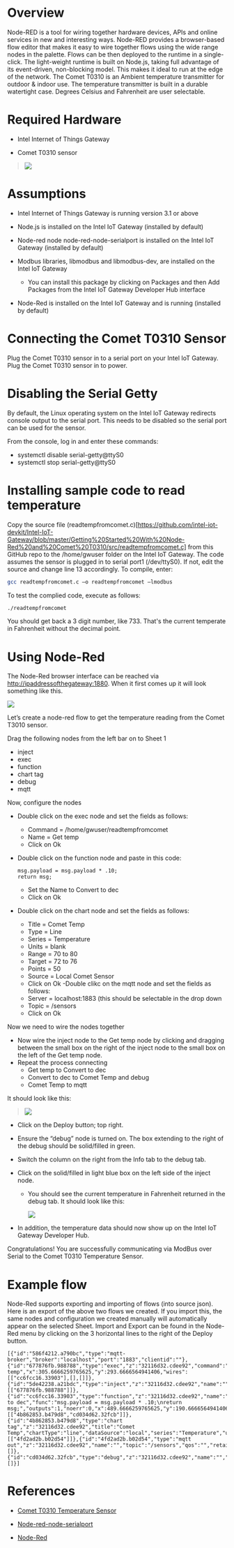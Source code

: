 Overview
========

Node-RED is a tool for wiring together hardware devices, APIs and online
services in new and interesting ways. Node-RED provides a browser-based
flow editor that makes it easy to wire together flows using the wide
range nodes in the palette. Flows can be then deployed to the runtime in
a single-click. The light-weight runtime is built on Node.js, taking
full advantage of its event-driven, non-blocking model. This makes it
ideal to run at the edge of the network. The Comet T0310 is an Ambient temperature transmitter for outdoor & indoor use. The temperature transmitter is built in a durable watertight case. Degrees Celsius and Fahrenheit are user selectable.

Required Hardware
=================

-   Intel Internet of Things Gateway

-   Comet T0310 sensor

> ![](images/image1.png)

Assumptions
===========

-   Intel Internet of Things Gateway is running version 3.1 or above

-   Node.js is installed on the Intel IoT Gateway (installed by default)

-   Node-red node node-red-node-serialport is installed on the Intel IoT
    Gateway (installed by default)
- Modbus libraries, libmodbus and libmodbus-dev, are installed on the Intel IoT Gateway 
	- You can install this package by clicking on Packages and then Add Packages from the Intel IoT Gateway Developer Hub interface

-   Node-Red is installed on the Intel IoT Gateway and is running (installed by default)

Connecting the Comet T0310 Sensor
============================
Plug the Comet T0310 sensor in to a serial port on your Intel IoT Gateway.  Plug the Comet T0310 sensor in to power.  

Disabling the Serial Getty
==========================
By default, the Linux operating system on the Intel IoT Gateway redirects console output to the serial port.  This needs to be disabled so the serial port can be used for the sensor.

From the console, log in and enter these commands:

-	systemctl disable serial-getty@ttyS0
-	systemctl stop serial-getty@ttyS0

Installing sample code to read temperature
========================================
Copy the source file (readtempfromcomet.c)[https://github.com/intel-iot-devkit/Intel-IoT-Gateway/blob/master/Getting%20Started%20With%20Node-Red%20and%20Comet%20T0310/src/readtempfromcomet.c] from this GitHub repo to the /home/gwuser folder on the Intel IoT Gateway.
The code assumes the sensor is plugged in to serial port1 (/dev/ttyS0).  If not, edit the source and change line 13 accordingly.
To compile, enter: 

```bash
gcc readtempfromcomet.c –o readtempfromcomet –lmodbus
```

To test the complied code, execute as follows:

```bash
./readtempfromcomet
```

You should get back a 3 digit number, like 733.  That's the current temperate in Fahrenheit without the decimal point.


Using Node-Red
==============
The Node-Red browser interface can be reached via
<http://ipaddressofthegateway:1880>. When it first comes up it will look
something like this.

![](images/image2.png)

Let’s create a node-red flow to get the temperature reading from the Comet T3010 sensor.

Drag the following nodes from the left bar on to Sheet 1

-   inject
-   exec
-   function
-   chart tag
-   debug
-   mqtt

Now, configure the nodes

-   Double click on the exec node and set the fields as follows:
	-   Command = /home/gwuser/readtempfromcomet
	-   Name = Get temp
	-   Click on Ok
-   Double click on the function node and paste in this code:

		msg.payload = msg.payload * .10;
		return msg;

	- Set the Name to Convert to dec
	- Click on Ok
- Double click on the chart node and set the fields as follows:
	- Title = Comet Temp
	- Type = Line
	- Series = Temperature
	- Units = blank
	- Range = 70 to 80
	- Target = 72 to 76
	- Points = 50
	- Source = Local Comet Sensor
	- Click on Ok
-Double clikc on the mqtt node and set the fields as follows:
	- Server = localhost:1883 (this should be selectable in the drop down
	- Topic = /sensors
	- Click on Ok

Now we need to wire the nodes together

-   Now wire the inject node to the Get temp node by clicking and
    dragging between the small box on the right of the inject node to the small box on the left of the Get temp node.
- Repeat the process connecting
	-  Get temp to Convert to dec
	-  Convert to dec to Comet Temp and debug
	-  Comet Temp to mqtt
	
 It should look like this:

> ![](images/image3.png)


-   Click on the Deploy button; top right.

-   Ensure the “debug” node is turned on. The box extending to the right
    of the debug should be solid/filled in green.

-   Switch the column on the right from the Info tab to the debug tab.

-   Click on the solid/filled in light blue box on the left side of the
    inject node.

    -   You should see the current temperature in Fahrenheit returned in
        the debug tab. It should look like this:

    	 ![](images/image4.png)

-   In addition, the temperature data should now show up on the Intel IoT Gateway Developer Hub.

Congratulations! You are successfully communicating via ModBus over Serial to the Comet T0310 Temperature Sensor.

Example flow
============

Node-Red supports exporting and importing of flows (into source json).
Here is an export of the above two flows we created. If you import this,
the same nodes and configuration we created manually will automatically
appear on the selected Sheet. Import and Export can be found in the
Node-Red menu by clicking on the 3 horizontal lines to the right of the
Deploy button.

```
[{"id":"586f4212.a790bc","type":"mqtt-broker","broker":"localhost","port":"1883","clientid":""},{"id":"677876fb.988788","type":"exec","z":"32116d32.cdee92","command":"/home/gwuser/readtempfromcomet","addpay":true,"append":"","useSpawn":"","name":"Get temp","x":305.6666259765625,"y":293.6666564941406,"wires":[["cc6fcc16.33903"],[],[]]},{"id":"5de42238.a21bdc","type":"inject","z":"32116d32.cdee92","name":"","topic":"","payload":"","payloadType":"date","repeat":"5","crontab":"","once":false,"x":145.6666259765625,"y":200.66665649414062,"wires":[["677876fb.988788"]]},{"id":"cc6fcc16.33903","type":"function","z":"32116d32.cdee92","name":"Convert to dec","func":"msg.payload = msg.payload * .10;\nreturn msg;","outputs":1,"noerr":0,"x":489.6666259765625,"y":190.66665649414062,"wires":[["4b862853.b479d8","cd034d62.32fcb"]]},{"id":"4b862853.b479d8","type":"chart tag","z":"32116d32.cdee92","title":"Comet Temp","chartType":"line","dataSource":"local","series":"Temperature","units":"","min":"70","max":"80","targetLow":"72","targetHigh":"76","points":50,"x":712.6666259765625,"y":143.66665649414062,"wires":[["4fd2ad2b.b02d54"]]},{"id":"4fd2ad2b.b02d54","type":"mqtt out","z":"32116d32.cdee92","name":"","topic":"/sensors","qos":"","retain":"","broker":"586f4212.a790bc","x":905.6666259765625,"y":208.66665649414062,"wires":[]},{"id":"cd034d62.32fcb","type":"debug","z":"32116d32.cdee92","name":"","active":false,"console":"false","complete":"false","x":704.6666259765625,"y":291.6666564941406,"wires":[]}]
```

References
==========

-   [Comet T0310 Temperature Sensor](http://www.cometsystem.com/products/t0310-temperature-transmitter-with-rs232-output/reg-T0310)


-   [Node-red-node-serialport](http://flows.nodered.org/node/node-red-node-serialport)

-   [Node-Red](http://nodered.org/)


